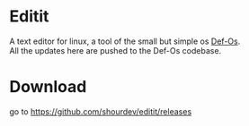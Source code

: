 # Editit
A text editor for linux, a tool of the small but simple os [Def-Os](https://github.com/shourdev/def-os). <br>
All the updates here are pushed to the Def-Os codebase.
# Download
go to https://github.com/shourdev/editit/releases
